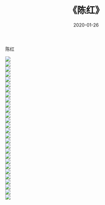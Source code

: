 ﻿---
layout: post
title:  《陈红》
date:   2020-01-26
img: http://img.660000.xyz/Sharelink/壁纸/明星魅力/华人明星/陈红/000.jpg
categories: [美女, 清纯, 唯美]
---

陈红

 ![](http://img.660000.xyz/Sharelink/壁纸/明星魅力/华人明星/陈红/001.jpg) <br>![](http://img.660000.xyz/Sharelink/壁纸/明星魅力/华人明星/陈红/002.jpg) <br>![](http://img.660000.xyz/Sharelink/壁纸/明星魅力/华人明星/陈红/003.jpg) <br>![](http://img.660000.xyz/Sharelink/壁纸/明星魅力/华人明星/陈红/004.jpg) <br>![](http://img.660000.xyz/Sharelink/壁纸/明星魅力/华人明星/陈红/005.jpg) <br>![](http://img.660000.xyz/Sharelink/壁纸/明星魅力/华人明星/陈红/006.jpg) <br>![](http://img.660000.xyz/Sharelink/壁纸/明星魅力/华人明星/陈红/007.jpg) <br>![](http://img.660000.xyz/Sharelink/壁纸/明星魅力/华人明星/陈红/008.jpg) <br>![](http://img.660000.xyz/Sharelink/壁纸/明星魅力/华人明星/陈红/009.jpg) <br>![](http://img.660000.xyz/Sharelink/壁纸/明星魅力/华人明星/陈红/010.jpg) <br>![](http://img.660000.xyz/Sharelink/壁纸/明星魅力/华人明星/陈红/011.jpg) <br>![](http://img.660000.xyz/Sharelink/壁纸/明星魅力/华人明星/陈红/012.jpg) <br>![](http://img.660000.xyz/Sharelink/壁纸/明星魅力/华人明星/陈红/013.jpg) <br>![](http://img.660000.xyz/Sharelink/壁纸/明星魅力/华人明星/陈红/014.jpg) <br>![](http://img.660000.xyz/Sharelink/壁纸/明星魅力/华人明星/陈红/015.jpg) <br>![](http://img.660000.xyz/Sharelink/壁纸/明星魅力/华人明星/陈红/016.jpg) <br>![](http://img.660000.xyz/Sharelink/壁纸/明星魅力/华人明星/陈红/017.jpg) <br>![](http://img.660000.xyz/Sharelink/壁纸/明星魅力/华人明星/陈红/018.jpg) <br>![](http://img.660000.xyz/Sharelink/壁纸/明星魅力/华人明星/陈红/019.jpg) <br>![](http://img.660000.xyz/Sharelink/壁纸/明星魅力/华人明星/陈红/020.jpg) <br>![](http://img.660000.xyz/Sharelink/壁纸/明星魅力/华人明星/陈红/021.jpg) <br>![](http://img.660000.xyz/Sharelink/壁纸/明星魅力/华人明星/陈红/022.jpg) <br>![](http://img.660000.xyz/Sharelink/壁纸/明星魅力/华人明星/陈红/023.jpg) <br>![](http://img.660000.xyz/Sharelink/壁纸/明星魅力/华人明星/陈红/024.jpg) <br>![](http://img.660000.xyz/Sharelink/壁纸/明星魅力/华人明星/陈红/025.jpg) <br>![](http://img.660000.xyz/Sharelink/壁纸/明星魅力/华人明星/陈红/026.jpg) <br>![](http://img.660000.xyz/Sharelink/壁纸/明星魅力/华人明星/陈红/027.jpg) <br>![](http://img.660000.xyz/Sharelink/壁纸/明星魅力/华人明星/陈红/028.jpg) <br>